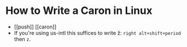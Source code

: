 # How to Write a Caron in Linux

- [[push]] [[caron]]
- If you're using us-intl this suffices to write ž: ```right alt+shift+period``` then ```z```.


